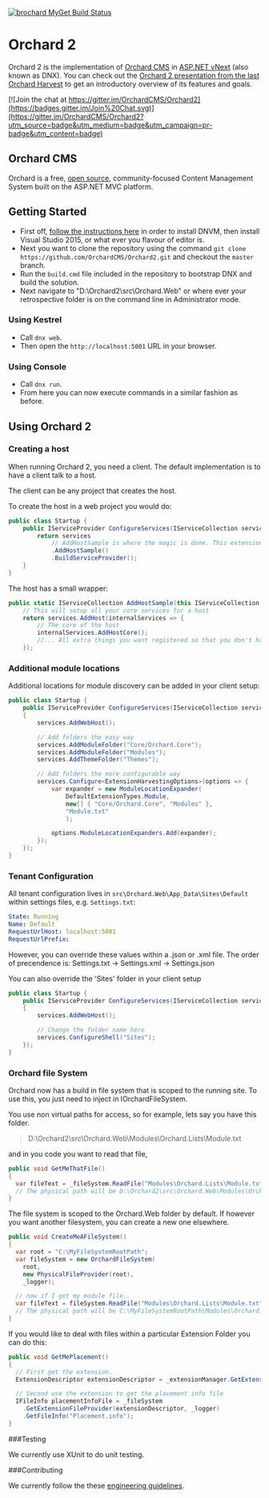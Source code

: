 [![brochard MyGet Build Status](https://www.myget.org/BuildSource/Badge/brochard?identifier=098718e3-f53d-4bcd-b29e-cb9da86823c0)](https://www.myget.org/)

# Orchard 2

Orchard 2 is the implementation of [Orchard CMS](https://github.com/OrchardCMS/Orchard) in [ASP.NET vNext](http://www.asp.net/vnext) (also known as DNX). You can check out the [Orchard 2 presentation from the last Orchard Harvest](https://www.youtube.com/watch?v=TK6a_HfD0O8) to get an introductory overview of its features and goals.

[![Join the chat at https://gitter.im/OrchardCMS/Orchard2](https://badges.gitter.im/Join%20Chat.svg)](https://gitter.im/OrchardCMS/Orchard2?utm_source=badge&utm_medium=badge&utm_campaign=pr-badge&utm_content=badge)

## Orchard CMS

Orchard is a free, [open source](https://github.com/OrchardCMS/Orchard), community-focused Content Management System built on the ASP.NET MVC platform.

## Getting Started

- First off, [follow the instructions here](https://github.com/aspnet/home) in order to install DNVM, then install Visual Studio 2015, or what ever you flavour of editor is.
- Next you want to clone the repository using the command `git clone https://github.com/OrchardCMS/Orchard2.git` and checkout the `master` branch.
- Run the `build.cmd` file included in the repository to bootstrap DNX and build the solution.
- Next navigate to "D:\Orchard2\src\Orchard.Web" or where ever your retrospective folder is on the command line in Administrator mode.

### Using Kestrel

- Call `dnx web`.
- Then open the `http://localhost:5001` URL in your browser.

### Using Console

- Call `dnx run`.
- From here you can now execute commands in a similar fashion as before.

## Using Orchard 2

### Creating a host

When running Orchard 2, you need a client. The default implementation is to have a client talk to a host.

The client can be any project that creates the host.

To create the host in a web project you would do:

```c#
public class Startup {
    public IServiceProvider ConfigureServices(IServiceCollection services) {
        return services
            // AddHostSample is where the magic is done. This extension method lives in the Host (Orchard.Hosting.Web)
            .AddHostSample()
            .BuildServiceProvider();
    }
}
```

The host has a small wrapper:

```c#
public static IServiceCollection AddHostSample(this IServiceCollection services) {
    // This will setup all your core services for a host
    return services.AddHost(internalServices => {
        // The core of the host
        internalServices.AddHostCore();
        //... All extra things you want registered so that you don't have to touch the core host.
    });
```

### Additional module locations

Additional locations for module discovery can be added in your client setup:

```c#
public class Startup {
    public IServiceProvider ConfigureServices(IServiceCollection services)
    {
        services.AddWebHost();

        // Add folders the easy way
        services.AddModuleFolder("Core/Orchard.Core");
        services.AddModuleFolder("Modules");
        services.AddThemeFolder("Themes");

        // Add folders the more configurable way
        services.Configure<ExtensionHarvestingOptions>(options => {
            var expander = new ModuleLocationExpander(
                DefaultExtensionTypes.Module,
                new[] { "Core/Orchard.Core", "Modules" },
                "Module.txt"
                );

            options.ModuleLocationExpanders.Add(expander);
        });
    });
}
```

### Tenant Configuration

All tenant configuration lives in `src\Orchard.Web\App_Data\Sites\Default` within settings files, e.g. `Settings.txt`:

```yaml
State: Running
Name: Default
RequestUrlHost: localhost:5001
RequestUrlPrefix:
```

However, you can override these values within a .json or .xml file. The order of precendence is:
Settings.txt -> Settings.xml -> Settings.json

You can also override the 'Sites' folder in your client setup

```c#
public class Startup {
    public IServiceProvider ConfigureServices(IServiceCollection services)
    {
        services.AddWebHost();

        // Change the folder name here
        services.ConfigureShell("Sites");
    });
}
```

### Orchard file System

Orchard now has a build in file system that is scoped to the running site. To use this, you just need to inject in IOrchardFileSystem.

You use non virtual paths for access, so for example, lets say you have this folder.

> D:\Orchard2\src\Orchard.Web\Modules\Orchard.Lists\Module.txt

and in you code you want to read that file,

```c#
public void GetMeThatFile()
{
  var fileText = _fileSystem.ReadFile("Modules\Orchard.Lists\Module.txt");
  // The physical path will be D:\Orchard2\src\Orchard.Web\Modules\Orchard.Lists\Module.txt
}
```

The file system is scoped to the Orchard.Web folder by default. If however you want another filesystem, you can create a new one elsewhere.

```c#
public void CreateMeAFileSystem()
{
  var root = "C:\MyFileSystemRootPath";
  var fileSystem = new OrchardFileSystem(
    root,
    new PhysicalFileProvider(root),
    _logger);

  // now if I get my module file..
  var fileText = fileSystem.ReadFile("Modules\Orchard.Lists\Module.txt");
  // The physical path will be C:\MyFileSystemRootPath\Modules\Orchard.Lists\Module.txt
}
```

If you would like to deal with files within a particular Extension Folder you can do this:

```c#
public void GetMePlacement()
{
  // First get the extension.
  ExtensionDescriptor extensionDescriptor = _extensionManager.GetExtension("Orchard.Lists");

  // Second use the extension to get the placement info file
  IFileInfo placementInfoFile = _fileSystem
    .GetExtensionFileProvider(extensionDescriptor, _logger)
    .GetFileInfo("Placement.info");
}
```

###Testing

We currently use XUnit to do unit testing.

###Contributing

We currently follow the these [engineering guidelines](https://github.com/OrchardCMS/Orchard2/wiki/Engineering-Guidelines).